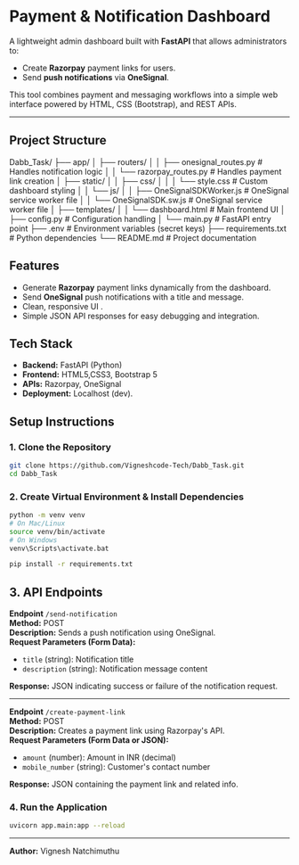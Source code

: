 # Payment & Notification Dashboard

A lightweight admin dashboard built with **FastAPI** that allows administrators to:

- Create **Razorpay** payment links for users.
- Send **push notifications** via **OneSignal**.

This tool combines payment and messaging workflows into a simple web interface powered by HTML, CSS (Bootstrap), and REST APIs.

---

## Project Structure

Dabb_Task/
├── app/
│   ├── routers/
│   │   ├── onesignal_routes.py    # Handles notification logic
│   │   └── razorpay_routes.py     # Handles payment link creation
│   ├── static/
│   │   ├── css/
│   │   │   └── style.css          # Custom dashboard styling
│   │   └── js/
│   │       ├── OneSignalSDKWorker.js   # OneSignal service worker file
│   │       └── OneSignalSDK.sw.js      # OneSignal service worker file
│   ├── templates/
│   │   └── dashboard.html         # Main frontend UI
│   ├── config.py                  # Configuration handling
│   └── main.py                   # FastAPI entry point
├── .env                         # Environment variables (secret keys)
├── requirements.txt             # Python dependencies
└── README.md                    # Project documentation


## Features

- Generate **Razorpay** payment links dynamically from the dashboard.
- Send **OneSignal** push notifications with a title and message.
- Clean, responsive UI .
- Simple JSON API responses for easy debugging and integration.

## Tech Stack

- **Backend:** FastAPI (Python)
- **Frontend:** HTML5,CSS3, Bootstrap 5
- **APIs:** Razorpay, OneSignal
- **Deployment:** Localhost (dev).

## Setup Instructions

### 1. Clone the Repository
```bash
git clone https://github.com/Vigneshcode-Tech/Dabb_Task.git
cd Dabb_Task
```

### 2. Create Virtual Environment & Install Dependencies
```bash
python -m venv venv
# On Mac/Linux
source venv/bin/activate
# On Windows
venv\Scripts\activate.bat

pip install -r requirements.txt
```


## 3. API Endpoints

**Endpoint** `/send-notification`  
**Method:** POST  
**Description:** Sends a push notification using OneSignal.  
**Request Parameters (Form Data):**  
- `title` (string): Notification title  
- `description` (string): Notification message content  

**Response:** JSON indicating success or failure of the notification request.

---

**Endpoint** `/create-payment-link`  
**Method:** POST  
**Description:** Creates a payment link using Razorpay's API.  
**Request Parameters (Form Data or JSON):**  
- `amount` (number): Amount in INR (decimal)  
- `mobile_number` (string): Customer's contact number  

**Response:** JSON containing the payment link and related info.


### 4. Run the Application
```bash
uvicorn app.main:app --reload
```

---
**Author:** Vignesh Natchimuthu

